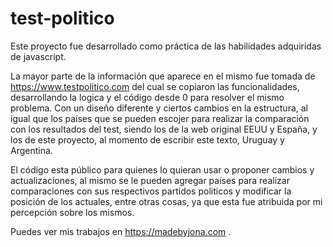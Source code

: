 # test-politico

Este proyecto fue desarrollado como práctica de las habilidades adquiridas de javascript.

La mayor parte de la información que aparece en el mismo fue tomada de https://www.testpolitico.com del cual se copiaron las funcionalidades, desarrollando la logica y el código desde 0 para resolver el mismo problema. Con un diseño diferente y ciertos cambios en la estructura, al igual que los países que se pueden escojer para realizar la comparación con los resultados del test, siendo los de la web original EEUU y España, y los de este proyecto, al momento de escribir este texto, Uruguay y Argentina.
      
El código esta público para quienes lo quieran usar o proponer cambios y actualizaciones, al mismo se le pueden agregar países para realizar comparaciones con sus respectivos partidos politicos y modificar la posición de los actuales, entre otras cosas, ya que esta fue atribuida por mi percepción sobre los mismos.
      
Puedes ver mis trabajos en https://madebyjona.com .